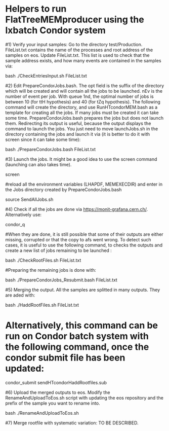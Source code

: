 # Helpers to run FlatTreeMEMproducer using the lxbatch Condor system

#1) Verify your input samples: Go to the directory test/Production. FileList.txt contains the name of the processes and root address of the samples on eos. Update FileList.txt. This list is used to check that the sample address exists, and how many events are contained in the samples via:

bash ./CheckEntriesInput.sh FileList.txt

#2) Edit PrepareCondorJobs.bash. The opt field is the suffix of the directory which will be created and will contain all the jobs to be launched. nEv is the number of event per job. With queue 1nd, the optimal number of jobs is between 10 (for ttH hypothesis) and 40 (for tZq hypothesis). The following command will create the directory, and use RunHTcondorMEM.bash as a template for creating all the jobs. If many jobs must be created it can take some time. PrepareCondorJobs.bash prepares the jobs but does not launch them. Redirecting its output is useful, because the output displays the command to launch the jobs. You just need to move launchJobs.sh in the directory containing the jobs and launch it via (it is better to do it with screen since it can take some time):

bash ./PrepareCondorJobs.bash FileList.txt 

#3) Launch the jobs. It might be a good idea to use the screen command (launching can also takes time). 

screen

#reload all the environment variables (LHAPDF, MEMEXECDIR) and enter in the Jobs directory created by PrepareCondorJobs.bash

source SendAllJobs.sh 

#4) Check if all the jobs are done via  https://monit-grafana.cern.ch/. Alternatively use:

condor_q

#When they are done, it is still possible that some of their outputs are either missing, corrupted or that the copy to afs went wrong. To detect such cases, it is useful to use the following command, to checks the outputs and create a new list of jobs remaining to be launched :

bash ./CheckRootFiles.sh FileList.txt

#Preparing the remaining jobs is done with:

bash ./PrepareCondorJobs_Resubmit.bash FileList.txt

#5) Merging the output. All the samples are splitted in many outputs. They are aded with:

bash ./HaddRootFiles.sh FileList.txt

# Alternatively, this command can be run on Condor batch system with the following command, once the condor submit file has been updated:

condor_submit sendHTcondorHaddRootfiles.sub

#6) Upload the merged outputs to eos. Modify the RenameAndUploadToEos.sh script with updating the eos repository and the prefix of the sample you want to rename into.

bash ./RenameAndUploadToEos.sh

#7) Merge rootfile with systematic variation: TO BE DESCRIBED.

